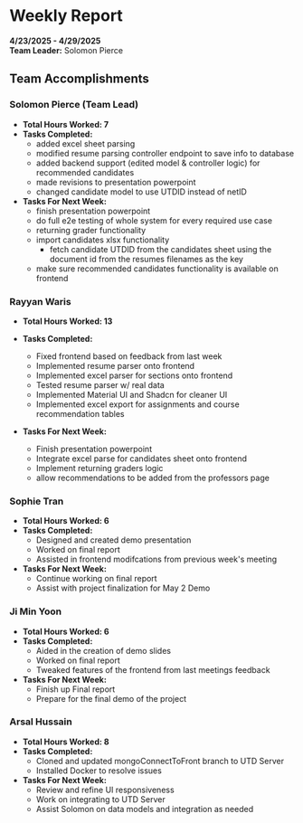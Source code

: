 # Weekly Report  
**4/23/2025 - 4/29/2025**  
**Team Leader:** Solomon Pierce

## Team Accomplishments  
### Solomon Pierce (Team Lead)
- **Total Hours Worked: 7**
- **Tasks Completed:**
  - added excel sheet parsing
  - modified resume parsing controller endpoint to save info to database
  - added backend support (edited model & controller logic) for recommended candidates
  - made revisions to presentation powerpoint
  - changed candidate model to use UTDID instead of netID
- **Tasks For Next Week:**
  - finish presentation powerpoint
  - do full e2e testing of whole system for every required use case
  - returning grader functionality
  - import candidates xlsx functionality
    - fetch candidate UTDID from the candidates sheet using the document id from the resumes filenames as the key
  - make sure recommended candidates functionality is available on frontend

### Rayyan Waris
- **Total Hours Worked: 13**
- **Tasks Completed:**
  - Fixed frontend based on feedback from last week
  - Implemented resume parser onto frontend
  - Implemented excel parser for sections onto frontend
  - Tested resume parser w/ real data
  - Implemented Material UI and Shadcn for cleaner UI
  - Implemented excel export for assignments and course recommendation tables

- **Tasks For Next Week:**
  - Finish presentation powerpoint
  - Integrate excel parse for candidates sheet onto frontend
  - Implement returning graders logic
  - allow recommendations to be added from the professors page

### Sophie Tran
- **Total Hours Worked: 6**
- **Tasks Completed:**
  -  Designed and created demo presentation
  -  Worked on final report
  -  Assisted in frontend modifcations from previous week's meeting
- **Tasks For Next Week:**
  - Continue working on final report
  - Assist with project finalization for May 2 Demo

### Ji Min Yoon
- **Total Hours Worked: 6**
- **Tasks Completed:**
  - Aided in the creation of demo slides
  - Worked on final report
  - Tweaked features of the frontend from last meetings feedback
- **Tasks For Next Week:**
  - Finish up Final report
  - Prepare for the final demo of the project

### Arsal Hussain
- **Total Hours Worked: 8**
- **Tasks Completed:**
  - Cloned and updated mongoConnectToFront branch to UTD Server
  - Installed Docker to resolve issues
- **Tasks For Next Week:**
  - Review and refine UI responsiveness
  - Work on integrating to UTD Server
  - Assist Solomon on data models and integration as needed
